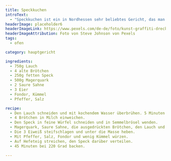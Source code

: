 ```yaml
---
title: Speckkuchen
introText:
  - "Speckkuchen ist ein in Nordhessen sehr beliebtes Gericht, das man im Winter auch bei manchen Bäckern kaufen kann. Aber auch hier gilt wieder: selbstgemacht ist besser !"
headerImage: placeholder6
headerImageLink: https://www.pexels.com/de-de/foto/kunst-graffiti-dreckig-textur-7486894/
headerImageAttribution: Foto von Steve Johnson von Pexels
tags:
  - ofen

category: hauptgericht

ingredients:
  - 750g Lauch
  - 4 alte Brötchen
  - 250g fetten Speck
  - 500g Magerquark
  - 2 Saure Sahne
  - 3 Eier
  - Fondor, Kümmel
  - Pfeffer, Salz

recipe:
  - Den Lauch schneiden und mit kochendem Wasser überbrühen. 5 Minuten ziehen lassen.
  - 4 Brötchen in Milch einweichen.
  - Den Speck in feine Würfel schneiden und in Semmelbrösel wenden.
  - Magerquark, Saure Sahne, die ausgedrückten Brötchen, den Lauch und 3 Eigelb vermengen.
  - Die 3 Eiweiß steifschlagen und unter die Masse heben.
  - Mit Pfeffer, Salz, Fondor und wenig Kümmel würzen.
  - Auf Hefeteig streichen, den Speck darüber verteilen.
  - 45 Minuten bei 220 Grad backen.

---
```


